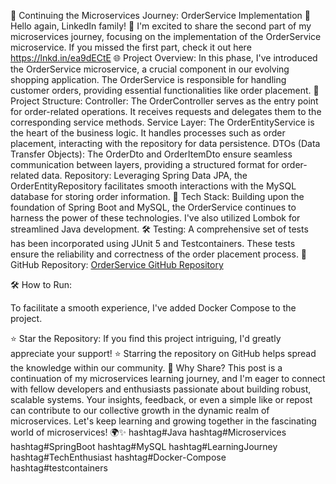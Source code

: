 🚀 Continuing the Microservices Journey: OrderService Implementation 🚀
Hello again, LinkedIn family! 👋 I'm excited to share the second part of my microservices journey, focusing on the implementation of the OrderService microservice. If you missed the first part, check it out here https://lnkd.in/ea9dECtE
🌐 Project Overview:
In this phase, I've introduced the OrderService microservice, a crucial component in our evolving shopping application. The OrderService is responsible for handling customer orders, providing essential functionalities like order placement.
📂 Project Structure:
Controller: The OrderController serves as the entry point for order-related operations. It receives requests and delegates them to the corresponding service methods.
Service Layer: The OrderEntityService is the heart of the business logic. It handles processes such as order placement, interacting with the repository for data persistence.
DTOs (Data Transfer Objects): The OrderDto and OrderItemDto ensure seamless communication between layers, providing a structured format for order-related data.
Repository: Leveraging Spring Data JPA, the OrderEntityRepository facilitates smooth interactions with the MySQL database for storing order information.
🔧 Tech Stack:
Building upon the foundation of Spring Boot and MySQL, the OrderService continues to harness the power of these technologies. I've also utilized Lombok for streamlined Java development.
🛠️ Testing:
A comprehensive set of tests has been incorporated using JUnit 5 and Testcontainers. These tests ensure the reliability and correctness of the order placement process.
🐙 GitHub Repository:
[OrderService GitHub Repository](https://lnkd.in/eRJkqrQx)

🛠️ How to Run:

To facilitate a smooth experience, I've added Docker Compose to the project.

⭐ Star the Repository:
If you find this project intriguing, I'd greatly appreciate your support! ⭐ Starring the repository on GitHub helps spread the knowledge within our community.
🤔 Why Share?
This post is a continuation of my microservices learning journey, and I'm eager to connect with fellow developers and enthusiasts passionate about building robust, scalable systems. Your insights, feedback, or even a simple like or repost can contribute to our collective growth in the dynamic realm of microservices.
Let's keep learning and growing together in the fascinating world of microservices! 🌍✨
hashtag#Java hashtag#Microservices hashtag#SpringBoot hashtag#MySQL hashtag#LearningJourney hashtag#TechEnthusiast hashtag#Docker-Compose hashtag#testcontainers 
